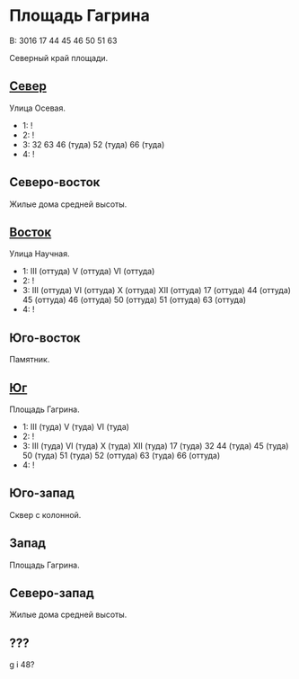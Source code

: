 # Площадь Гагрина

В:  3016    17  44  45  46  50  51  63

Северный край площади.

## [Север](./500080.md)

Улица Осевая.

* 1:    !
* 2:    !
* 3:    32  63  46 (туда)   52 (туда)   66 (туда)
* 4:    !

## Северо-восток

Жилые дома средней высоты.

## [Восток](./520090.md)

Улица Научная.

* 1:    III (оттуда)    V (оттуда)      VI (оттуда)
* 2:    !
* 3:    III (оттуда)    VI (оттуда) X (оттуда)  XII (оттуда)
        17 (оттуда) 44 (оттуда) 45 (оттуда) 46 (оттуда) 50 (оттуда) 51 (оттуда) 63 (оттуда)
* 4:    !

## Юго-восток

Памятник.

## [Юг](./500100.md)

Площадь Гагрина.

* 1:    III (туда)      V (туда)        VI (туда)
* 2:    !
* 3:    III (туда)  VI (туда)   X (туда)    XII (туда)
        17 (туда)   32  44 (туда)   45 (туда)   50 (туда)   51 (туда)   52 (оттуда) 63 (туда)   66 (оттуда)
* 4:    !

## Юго-запад

Сквер с колонной.

## Запад

Площадь Гагрина.

## Северо-запад

Жилые дома средней высоты.

## ???

g   i
48?
